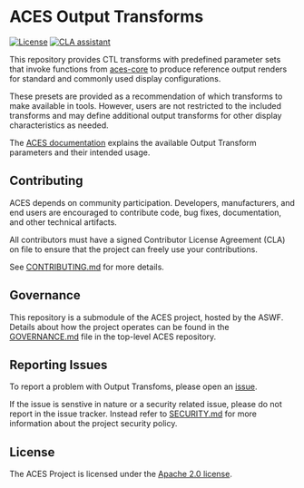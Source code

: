 <!-- SPDX-License-Identifier: Apache-2.0 -->
<!-- Copyright Contributors to the ACES Project -->

# ACES Output Transforms

[![License](https://img.shields.io/badge/License-Apache_2.0-blue.svg)](https://opensource.org/licenses/Apache-2.0) [![CLA
assistant](https://cla-assistant.io/readme/badge/ampas/aces-output)](https://cla-assistant.io/ampas/aces-output)

This repository provides CTL transforms with predefined parameter sets that
invoke functions from [aces-core](github.com/ampas/aces-core) to produce reference
output renders for standard and commonly used display configurations. 

These presets are provided as a recommendation of which transforms to make
available in tools. However, users are not restricted to the included transforms
and may define additional output transforms for other display characteristics as
needed.

The [ACES documentation](docs.acescentral.com) explains the available Output
Transform parameters and their intended usage.

## Contributing

ACES depends on community participation. Developers, manufacturers, and end
users are encouraged to contribute code, bug fixes, documentation, and other
technical artifacts.

All contributors must have a signed Contributor License Agreement (CLA) on file
to ensure that the project can freely use your contributions. 

See [CONTRIBUTING.md](./CONTRIBUTING.md) for more details.

## Governance

This repository is a submodule of the ACES project, hosted by the ASWF. Details
about how the project operates can be found in the
[GOVERNANCE.md](https://github.com/ampas/aces/blob/main/GOVERNANCE.md) file in
the top-level ACES repository.

## Reporting Issues

To report a problem with Output Transfoms, please open an
[issue](https://github.com/ampas/aces-output/issues).

If the issue is senstive in nature or a security related issue, please do not
report in the issue tracker. Instead refer to [SECURITY.md](SECURITY.md) for
more information about the project security policy.

## License

The ACES Project is licensed under the [Apache 2.0 license](./LICENSE).